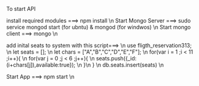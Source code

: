 

To start API

install required modules ===> npm install \n
Start Mongo Server ===> sudo service mongod start (for ubntu) & mongod (for windwos) \n
Start mongo client ===> mongo \n

add inital seats to system with this script===> \n
 use fligth_reservation313; \n
 let  seats = []; \n
 let chars = ["A","B","C","D","E","F"]; \n
for(var i = 1 ;i < 11 ;i++){ \n
    for(var j = 0 ;j < 6 ;j++){ \n
      seats.push({_id:(i+chars[j]),available:true}); \n
    }\n
} \n
db.seats.insert(seats) \n

Start App ===> npm start \n
